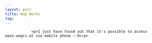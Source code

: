 ```yaml
---
layout: post
title: Wap Works
tag: 
---
```



                <p>I just have found out that it's possible to access maze.wogri.at via mobile phone :-O</p>
            
